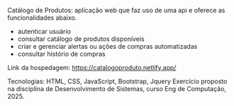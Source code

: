 Catálogo de Produtos: aplicação web que faz uso de uma api e oferece as funcionalidades abaixo.
- autenticar usuário
- consultar catálogo de produtos disponíveis
- criar e gerenciar alertas ou ações de compras automatizadas
- consultar histório de compras

Link da hospedagem: https://catalogoproduto.netlify.app/

Tecnologias: HTML, CSS, JavaScript, Bootstrap, Jquery
Exercício proposto na disciplina de Desenvolvimento de Sistemas, curso Eng de Computação, 2025.
